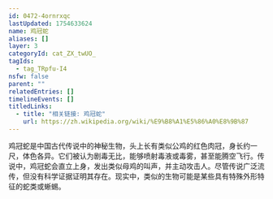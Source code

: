 ```yaml
---
id: 0472-4ornrxqc
lastUpdated: 1754633624
name: 鸡冠蛇
aliases: []
layer: 3
categoryId: cat_ZX_twUO_
tagIds:
  - tag_TRpfu-I4
nsfw: false
parent: ""
relatedEntries: []
timelineEvents: []
titledLinks:
  - title: "相关链接: 鸡冠蛇"
    url: https://zh.wikipedia.org/wiki/%E9%B8%A1%E5%86%A0%E8%9B%87
---
```


鸡冠蛇是中国古代传说中的神秘生物，头上长有类似公鸡的红色肉冠，身长约一尺，体色各异。它们被认为剧毒无比，能够喷射毒液或毒雾，甚至能腾空飞行。传说中，鸡冠蛇会直立上身，发出类似母鸡的叫声，并主动攻击人。尽管传说广泛流传，但没有科学证据证明其存在。现实中，类似的生物可能是某些具有特殊外形特征的蛇类或蜥蜴。